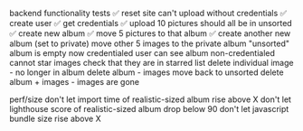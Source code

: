 backend functionality tests
    ✅ reset site
    can't upload without credentials
    ✅ create user
    ✅ get credentials
    ✅ upload 10 pictures
    should all be in unsorted
    ✅ create new album
    ✅ move 5 pictures to that album
    ✅ create another new album (set to private)
    move other 5 images to the private album
    "unsorted" album is empty now
    credentialed user can see album
    non-credentialed cannot
    star images
    check that they are in starred list
    delete individual image
        - no longer in album
    delete album
        - images move back to unsorted
    delete album + images
        - images are gone

perf/size
    don't let import time of realistic-sized album rise above X
    don't let lighthouse score of realistic-sized album drop below 90
    don't let javascript bundle size rise above X
